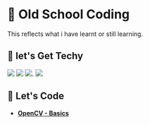 # :school_satchel: Old School Coding
This reflects what i have learnt or still learning.
## :rocket: let's Get Techy
<img src="https://img.shields.io/badge/Python-323330?style=for-the-badge&logo=python&logoColor=3776AB"/>  <img src="https://img.shields.io/badge/OpenCV-323330?style=for-the-badge&logo=opencv&logoColor=93ff3b"/>  <img src="https://img.shields.io/badge/JavaScript-323330?style=for-the-badge&logo=javascript&logoColor=F7DF1E"/>. <img src="https://img.shields.io/badge/C%2B%2B-323330?style=for-the-badge&logo=c%2B%2B&logoColor=00599C"/>
## :checkered_flag: Let's Code 
- [**OpenCV - Basics**](https://colab.research.google.com/drive/1NDc-UH8yy2y4Y06AnyJvaGeZ-kpiyvgC#scrollTo=pd54gf85RRXx)
